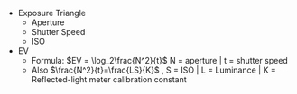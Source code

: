 - Exposure Triangle
	- Aperture
	- Shutter Speed
	- ISO
- EV
	- Formula: $EV = \log_2\frac{N^2}{t}$ N = aperture | t = shutter speed 
	- Also $\frac{N^2}{t}=\frac{LS}{K}$ , S = ISO | L = Luminance | K = Reflected-light meter calibration constant